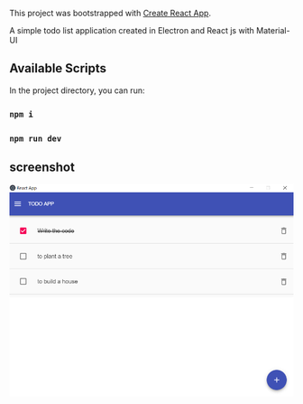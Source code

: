 This project was bootstrapped with [Create React App](https://github.com/facebook/create-react-app).

A simple todo list application created in Electron and React js with Material-UI

## Available Scripts

In the project directory, you can run:

### `npm i`
### `npm run dev`

## screenshot

![Image](https://github.com/devanonymous/electron-react-todo-app/blob/master/public/scrinshot.png)